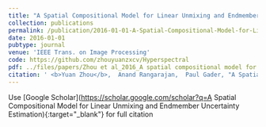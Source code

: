 ```yaml
---
title: "A Spatial Compositional Model for Linear Unmixing and Endmember Uncertainty Estimation"
collection: publications
permalink: /publication/2016-01-01-A-Spatial-Compositional-Model-for-Linear-Unmixing-and-Endmember-Uncertainty-Estimation
date: 2016-01-01
pubtype: journal
venue: 'IEEE Trans. on Image Processing'
code: https://github.com/zhouyuanzxcv/Hyperspectral
pdf: ../files/papers/Zhou et al_2016_A spatial compositional model for linear unmixing and endmember uncertainty estimation.pdf
citation: ' <b>Yuan Zhou</b>,  Anand Rangarajan,  Paul Gader, "A Spatial Compositional Model for Linear Unmixing and Endmember Uncertainty Estimation." <i>IEEE Trans. on Image Processing</i>, 2016.'
---
```

Use [Google Scholar](https://scholar.google.com/scholar?q=A Spatial Compositional Model for Linear Unmixing and Endmember Uncertainty Estimation){:target="_blank"} for full citation